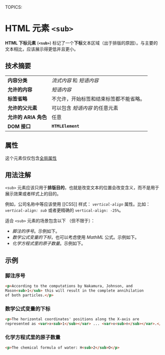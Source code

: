 TOPICS: <sub>

# HTML 元素 `<sub>`

**HTML 下标元素** (**`<sub>`**) 标记了一个**下标**文本区域（出于排版的原因）。与主要的文本相比，应该展示得更低并且更小。

## 技术摘要

|  |  |
| :-- | :-- |
| **内容分类** | *流式内容* 和 *短语内容* |
| **允许的内容** | *短语内容* |
| **标签省略** | 不允许，开始标签和结束标签都不能省略。 |
| **允许的父元素** | 可以包含 *短语内容* 的任意元素 |
| **允许的 ARIA 角色** | 任意 |
| **DOM 接口** | **`HTMLElement`** |

## 属性

这个元素仅仅包含[全局属性](/zh-hans/webfrontend/HTML_Global_Attributes)

## 用法注解

`<sub>` 元素应该只用于**排版目的**，也就是改变文本的位置会改变含义，而不是用于展示效果或者样式上的目的。

例如，公司名称中等应该使用 [[CSS]] 样式： *`vertical-align`* 属性。比如：*`vertical-align: sub`* 或者更精确的 `vertical-align: -25%`。

适合 `<sub>` 元素的场景包含以下 （但不限于）：

- *脚注的序号*。示例如下。
- *数学公式变量的下标*，也可以考虑使用 *MathML* 公式。示例如下。
- *化学方程式里的原子数量*。示例如下。

## 示例

### 脚注序号

```html
<p>According to the computations by Nakamura, Johnson, and
Mason<sub>1</sub> this will result in the complete annihilation
of both particles.</p>
```

### 数学公式变量的下标

```html
<p>The horizontal coordinates' positions along the X-axis are
represented as <var>x<sub>1</sub></var> ... <var>x<sub>n</sub></var>.</p>
```

### 化学方程式里的原子数量

```html
<p>The chemical formula of water: H<sub>2</sub>O</p>
```
